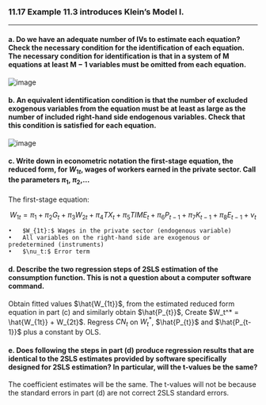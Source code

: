 ### 11.17 Example 11.3 introduces Klein’s Model I.

---
#### a. Do we have an adequate number of IVs to estimate each equation? Check the necessary condition for the identification of each equation. The necessary condition for identification is that in a system of M equations at least M − 1 variables must be omitted from each equation.

![image](https://github.com/user-attachments/assets/f039ce81-731c-4318-bb5e-359cf70bc010)

#### b. An equivalent identification condition is that the number of excluded exogenous variables from the equation must be at least as large as the number of included right-hand side endogenous variables. Check that this condition is satisfied for each equation.

![image](https://github.com/user-attachments/assets/dfa7d2ef-6cc1-4464-b4db-438b0a438c36)

#### c. Write down in econometric notation the first-stage equation, the reduced form, for $W_{1t}$, wages of workers earned in the private sector. Call the parameters $\pi_1$, $\pi_2$,…

The first-stage equation:

$$
W_{1t} = \pi_1 + \pi_2 G_t + \pi_3 W_{2t} + \pi_4 TX_{t} + \pi_5 TIME_{t} + \pi_6 P_{t-1} + \pi_7 K_{t-1} + \pi_8 E_{t-1} + \nu_t
$$

	•	$W_{1t}:$ Wages in the private sector (endogenous variable)
	•	All variables on the right-hand side are exogenous or predetermined (instruments)
	•	$\nu_t:$ Error term

#### d. Describe the two regression steps of 2SLS estimation of the consumption function. This is not a question about a computer software command.

Obtain fitted values $\hat{W_{1t}}$, from the estimated reduced form equation in part (c) and similarly obtain $\hat{P_{t}}$, Create $W_t^* = \hat{W_{1t}} + W_{2t}$. Regress $CN_t$ on $W_t^*$, $\hat{P_{t}}$ and $\hat{P_{t-1}}$ plus a constant by OLS.

#### e. Does following the steps in part (d) produce regression results that are identical to the 2SLS estimates provided by software specifically designed for 2SLS estimation? In particular, will the t-values be the same?

The coefficient estimates will be the same. The t-values will not be because the standard errors in part (d) are not correct 2SLS standard errors.
